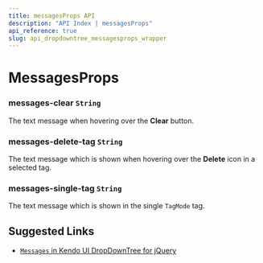 ```yaml
---
title: messagesProps API
description: "API Index | messagesProps"
api_reference: true
slug: api_dropdowntree_messagesprops_wrapper
---
```


# MessagesProps

### messages-clear `String`

The text message when hovering over the **Clear** button.

### messages-delete-tag `String`

The text message which is shown when hovering over the **Delete** icon in a selected tag.

### messages-single-tag `String`

The text message which is shown in the single `TagMode` tag.

## Suggested Links

* [`Messages` in Kendo UI DropDownTree for jQuery](https://docs.telerik.com/kendo-ui/api/javascript/ui/dropdowntree/configuration/messages)
